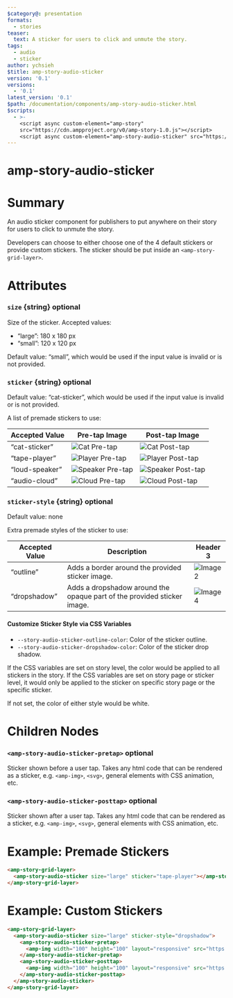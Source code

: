 ```yaml
---
$category@: presentation
formats:
  - stories
teaser:
  text: A sticker for users to click and unmute the story. 
tags:
  - audio
  - sticker
author: ychsieh
$title: amp-story-audio-sticker
version: '0.1'
versions:
  - '0.1'
latest_version: '0.1'
$path: /documentation/components/amp-story-audio-sticker.html
$scripts:
  - >-
    <script async custom-element="amp-story" 
    src="https://cdn.ampproject.org/v0/amp-story-1.0.js"></script>
    <script async custom-element="amp-story-audio-sticker" src="https://cdn.ampproject.org/v0/amp-story-audio-sticker-0.1.js"></script>
---
```


# amp-story-audio-sticker

<amp-video autoplay loop
            width="400"
            height="750"
            layout="fill">

<source src="https://github-production-user-asset-6210df.s3.amazonaws.com/1697814/245924556-e953c54a-0a09-4f15-8134-be6a0ac758ab.mp4" type="video/mp4">
</amp-video>

# Summary

An audio sticker component for publishers to put anywhere on their story for users to click to unmute the story.

Developers can choose to either choose one of the 4 default stickers or provide custom stickers. The sticker should be put inside an `<amp-story-grid-layer>`.

# Attributes

### `size` {string} optional

Size of the sticker. Accepted values:

-   “large”: 180 x 180 px
-   “small”: 120 x 120 px

Default value: “small”, which would be used if the input value is invalid or is not provided.

### `sticker` {string} optional

Default value: “cat-sticker”, which would be used if the input value is invalid or is not provided.

A list of premade stickers to use:

| Accepted Value | Pre-tap Image                                                                                   | Post-tap Image                                                                                    |
| -------------- | ----------------------------------------------------------------------------------------------- | ------------------------------------------------------------------------------------------------- |
| “cat-sticker”  | ![Cat Pre-tap](https://www.gstatic.com/amphtml/stamp/audio-sticker/cat-sticker-pretap.png)      | ![Cat Post-tap](https://www.gstatic.com/amphtml/stamp/audio-sticker/cat-sticker-posttap.gif)      |
| “tape-player”  | ![Player Pre-tap](https://www.gstatic.com/amphtml/stamp/audio-sticker/tape-player-pretap.png)   | ![Player Post-tap](https://www.gstatic.com/amphtml/stamp/audio-sticker/tape-player-posttap.gif)   |
| “loud-speaker” | ![Speaker Pre-tap](https://www.gstatic.com/amphtml/stamp/audio-sticker/loud-speaker-pretap.png) | ![Speaker Post-tap](https://www.gstatic.com/amphtml/stamp/audio-sticker/loud-speaker-posttap.png) |
| “audio-cloud”  | ![Cloud Pre-tap](https://www.gstatic.com/amphtml/stamp/audio-sticker/audio-cloud-pretap.png)    | ![Cloud Post-tap](https://www.gstatic.com/amphtml/stamp/audio-sticker/audio-cloud-posttap.png)    |

### `sticker-style` {string} optional

Default value: none

Extra premade styles of the sticker to use:

| Accepted Value | Description                                                             | Header 3                                                                                              |
| -------------- | ----------------------------------------------------------------------- | ----------------------------------------------------------------------------------------------------- |
| “outline”      | Adds a border around the provided sticker image.                        | ![Image 2](https://github.com/ampproject/amphtml/assets/1697814/c7996424-c810-40d3-a28f-09e7c76742d1) |
| “dropshadow”   | Adds a dropshadow around the opaque part of the provided sticker image. | ![Image 4](https://github.com/ampproject/amphtml/assets/1697814/2f5b6c5d-ea86-4345-80b8-3b2c20c92e58) |

#### Customize Sticker Style via CSS Variables

-   `--story-audio-sticker-outline-color`: Color of the sticker outline.
-   `--story-audio-sticker-dropshadow-color`: Color of the sticker drop shadow.

If the CSS variables are set on story level, the color would be applied to all stickers in the story. If the CSS variables are set on story page or sticker level, it would only be applied to the sticker on specific story page or the specific sticker.

If not set, the color of either style would be white.

# Children Nodes

### `<amp-story-audio-sticker-pretap>` optional

Sticker shown before a user tap. Takes any html code that can be rendered as a sticker, e.g. `<amp-img>`, `<svg>`, general elements with CSS animation, etc.

### `<amp-story-audio-sticker-posttap>` optional

Sticker shown after a user tap. Takes any html code that can be rendered as a sticker, e.g. `<amp-img>`, `<svg>`, general elements with CSS animation, etc.

# Example: Premade Stickers

```html
<amp-story-grid-layer>
  <amp-story-audio-sticker size="large" sticker="tape-player"></amp-story-audio-sticker>
</amp-story-grid-layer>
```

# Example: Custom Stickers

```html
<amp-story-grid-layer>
  <amp-story-audio-sticker size="large" sticker-style="dropshadow">
    <amp-story-audio-sticker-pretap>
      <amp-img width="100" height="100" layout="responsive" src="https://d1k5j68ob7clqb.cloudfront.net/thumb/480/processed/thumb/5zK5d91jK0gLkv1AMa.png"></amp-img>
    </amp-story-audio-sticker-pretap>
    <amp-story-audio-sticker-posttap>
      <amp-img width="100" height="100" layout="responsive" src="https://d1k5j68ob7clqb.cloudfront.net/thumb/480/processed/thumb/5zK5d91jK0gLkv1AMa.png"></amp-img>
    </amp-story-audio-sticker-posttap>
  </amp-story-audio-sticker>
</amp-story-grid-layer>
```
